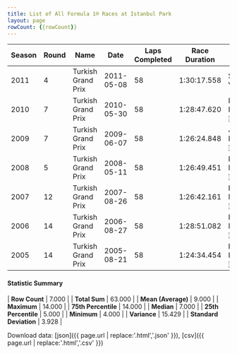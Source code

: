 ```yaml
---
title: List of All Formula 1® Races at Istanbul Park
layout: page
rowCount: {{rowCount}}
---
```


| Season | Round | Name | Date | Laps Completed | Race Duration | Winning Driver | Winning Constructor |
|--|--|--|--|--|--|--|--|
| 2011 | 4 | Turkish Grand Prix | 2011-05-08 | 58 | 1:30:17.558 | Sebastian Vettel 🇩🇪 | Red Bull 🇦🇹 |
| 2010 | 7 | Turkish Grand Prix | 2010-05-30 | 58 | 1:28:47.620 | Lewis Hamilton 🇬🇧 | McLaren 🇬🇧 |
| 2009 | 7 | Turkish Grand Prix | 2009-06-07 | 58 | 1:26:24.848 | Jenson Button 🇬🇧 | Brawn 🇬🇧 |
| 2008 | 5 | Turkish Grand Prix | 2008-05-11 | 58 | 1:26:49.451 | Felipe Massa 🇧🇷 | Ferrari 🇮🇹 |
| 2007 | 12 | Turkish Grand Prix | 2007-08-26 | 58 | 1:26:42.161 | Felipe Massa 🇧🇷 | Ferrari 🇮🇹 |
| 2006 | 14 | Turkish Grand Prix | 2006-08-27 | 58 | 1:28:51.082 | Felipe Massa 🇧🇷 | Ferrari 🇮🇹 |
| 2005 | 14 | Turkish Grand Prix | 2005-08-21 | 58 | 1:24:34.454 | Kimi Räikkönen 🇫🇮 | McLaren 🇬🇧 |

#### Statistic Summary

| **Row Count** | 7.000 |
| **Total Sum** | 63.000 |
| **Mean (Average)** | 9.000 |
| **Maximum** | 14.000 |
| **75th Percentile** | 14.000 |
| **Median** | 7.000 |
| **25th Percentile** | 5.000 |
| **Minimum** | 4.000 |
| **Variance** | 15.429 |
| **Standard Deviation** | 3.928 |

Download data: [json]({{ page.url | replace:'.html','.json' }}), [csv]({{ page.url | replace:'.html','.csv' }})
